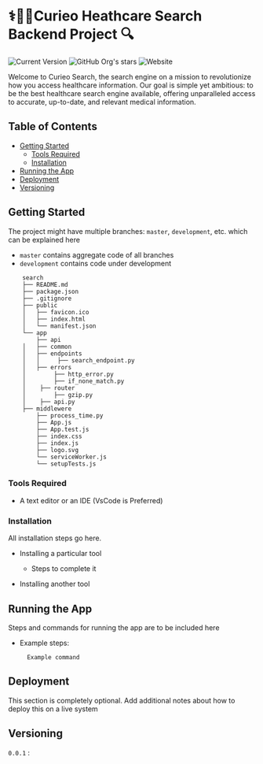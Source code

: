 # ⚕️🧬🔬Curieo Heathcare Search Backend Project 🔍

![Current Version](https://img.shields.io/badge/version-v0.1-blue)
![GitHub Org's stars](https://img.shields.io/github/stars/curieo-org)
![Website](https://img.shields.io/website?url=http%3A%2F%2Fcurieo.org%2F)


Welcome to Curieo Search, the search engine on a mission to revolutionize how you access healthcare information. Our goal is simple yet ambitious: to be the best healthcare search engine available, offering unparalleled access to accurate, up-to-date, and relevant medical information.

## Table of Contents
- [Getting Started](#getting-started)
	- [Tools Required](#tools-required)
	- [Installation](#installation)
- [Running the App](#running-the-app)
- [Deployment](#deployment)
- [Versioning](#versioning)

## Getting Started

The project might have multiple branches: `master`, `development`, etc. which can be explained here

* `master` contains aggregate code of all branches
* `development` contains code under development

```
	search
	├── README.md
	├── package.json
	├── .gitignore
	├── public
	│   ├── favicon.ico
	│   ├── index.html
	│   └── manifest.json
	└── app
		├── api
    │   ├── common
    │   ├── endpoints
    │   │     ├── search_endpoint.py
    │   ├── errors
    │        ├── http_error.py
    │        ├── if_none_match.py
    │    ├── router
    │        ├── gzip.py
    │    ├── api.py
    ├── middlewere
        ├── process_time.py
		├── App.js
		├── App.test.js
		├── index.css
		├── index.js
		├── logo.svg
		└── serviceWorker.js
		└── setupTests.js
```

### Tools Required

* A text editor or an IDE (VsCode is Preferred)

### Installation

All installation steps go here.

* Installing a particular tool
  * Steps to complete it
  
* Installing another tool

## Running the App

Steps and commands for running the app are to be included here

* Example steps:
  ```
    Example command
  ```

## Deployment

This section is completely optional. Add additional notes about how to deploy this on a live system

## Versioning

`0.0.1` : 
